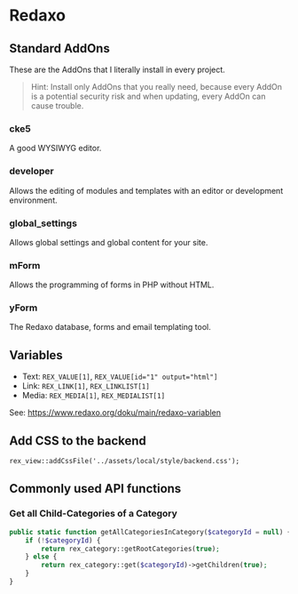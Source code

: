 # Redaxo

## Standard AddOns

These are the AddOns that I literally install in every project.

> Hint: Install only AddOns that you really need, because every AddOn is a potential security risk and when updating, every AddOn can cause trouble.

### cke5

A good WYSIWYG editor.

### developer

Allows the editing of modules and templates with an editor or development environment.

### global_settings

Allows global settings and global content for your site.

### mForm

Allows the programming of forms in PHP without HTML.

### yForm

The Redaxo database, forms and email templating tool.

## Variables

- Text: `REX_VALUE[1]`, `REX_VALUE[id="1" output="html"]`
- Link: `REX_LINK[1]`, `REX_LINKLIST[1]`
- Media: `REX_MEDIA[1]`, `REX_MEDIALIST[1]`

See: https://www.redaxo.org/doku/main/redaxo-variablen

## Add CSS to the backend

    rex_view::addCssFile('../assets/local/style/backend.css');

## Commonly used API functions

### Get all Child-Categories of a Category

```php
public static function getAllCategoriesInCategory($categoryId = null) {
    if (!$categoryId) {
        return rex_category::getRootCategories(true);
    } else {
        return rex_category::get($categoryId)->getChildren(true);
    } 
} 
```